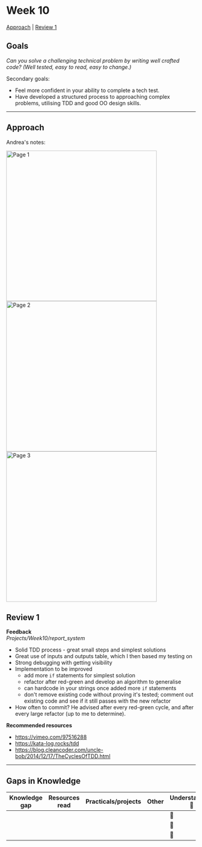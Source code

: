 # Week 10

[Approach](#approach) | [Review 1](#review-1)

## Goals  

*Can you solve a challenging technical problem by writing well crafted code? (Well tested, easy to read, easy to change.)*

Secondary goals:  

- Feel more confident in your ability to complete a tech test.
- Have developed a structured process to approaching complex problems, utilising TDD and good OO design skills.

------------------

## Approach

Andrea's notes: 

<img src="https://user-images.githubusercontent.com/49643736/73171175-04834400-40f8-11ea-90e9-7414e70dce2e.jpg" alt="Page 1" width="400" /><img src="https://user-images.githubusercontent.com/49643736/73171176-04834400-40f8-11ea-9765-25a93445c88f.jpg" alt="Page 2" width="400" />
<img src="https://user-images.githubusercontent.com/49643736/73171177-04834400-40f8-11ea-9fb2-d8fe96ca048b.jpg" alt="Page 3" width="400" />

## Review 1

**Feedback**   
*Projects/Week10/report_system*
- Solid TDD process - great small steps and simplest solutions
- Great use of inputs and outputs table, which I then based my testing on
- Strong debugging with getting visibility
- Implementation to be improved
  - add more ```if``` statements for simplest solution
  - refactor after red-green and develop an algorithm to generalise
  - can hardcode in your strings once added more ```if``` statements
  - don't remove existing code without proving it's tested; comment out existing code and see if it still passes with the new refactor
- How often to commit? He advised after every red-green cycle, and after every large refactor (up to me to determine).

**Recommended resources**   
- https://vimeo.com/97516288
- https://kata-log.rocks/tdd
- https://blog.cleancoder.com/uncle-bob/2014/12/17/TheCyclesOfTDD.html

------------------  
  
## Gaps in Knowledge
  
| Knowledge gap | Resources read | Practicals/projects | Other | Understanding :vertical_traffic_light: |
| --- | --- | --- | --- | --- |
| | | | | :green_book: |
| | | | | :orange_book: |
| | | | | :closed_book: |
